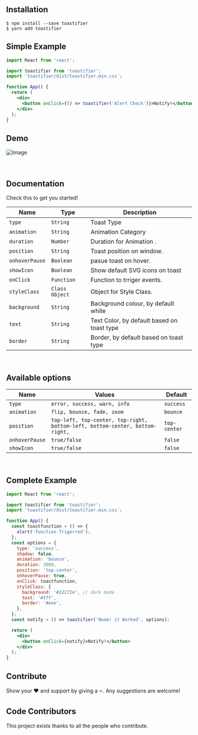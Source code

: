 ## Installation

```
$ npm install --save toastifier
$ yarn add toastifier
```

## Simple Example

```jsx
import React from 'react';

import toastifier from 'toastifier';
import 'toastifier/dist/toastifier.min.css';

function App() {
  return (
    <div>
      <button onClick={() => toastifier('Alert Check')}>Notify!</button>
    </div>
  );
}
```

## Demo

<img src="https://imgur.com/ThbikEk.gif" alt="Image"/>    
<br /><br /><br />

  ## Documentation

Check this to get you started!

| Name           | Type           | Description                                |
| -------------- | -------------- | ------------------------------------------ |
| `type`         | `String`       | Toast Type                   |
| `animation`    | `String`       | Animation Category           |
| `duration`     | `Number`       | Duration for Animation .     |
| `position`     | `String`       | Toast position on window.                  |
| `onhoverPause` | `Boolean`      | pasue toast on hover.                      |
| `showIcon`    | `Boolean`      | Show default SVG icons on toast            |
| `onClick`      | `Function`     | Function to trriger events.                |
| `styleClass`   | `Class Object` | Object for Style Class.                    |
| `background`   | `String`       | Background colour, by default white        |
| `text`         | `String`       | Text Color, by default based on toast type |
| `border`       | `String`       | Border, by default based on toast type     |
    
<br />

## Available options

| Name           | Values                                                                       | Default    |
| -------------- | ---------------------------------------------------------------------------- | ---------- |
| `type`         | `error, success, warn, info`                                                 |`success`   |
| `animation`    | `flip, bounce, fade, zoom`                                                   |`bounce`    |
| `position`     | `top-left, top-center, top-right, bottom-left, bottom-center, bottom-right,` |`top-center`|
| `onhoverPause` | `true/false`                                                                 |`false`     |
| `showIcon`    | `true/false`                                                                  |`false`     |

<br />

## Complete Example

```jsx
import React from 'react';

import toastifier from 'toastifier';
import 'toastifier/dist/toastifier.min.css';

function App() {
  const toastfunction = () => {
    alert('function Trigerred');
  };
  const options = {
    type: 'success',
    shadow: false,
    animation: 'bounce',
    duration: 3000,
    position: 'top-center',
    onhoverPause: true,
    onClick: toastfunction,
    styleClass: {
      background: '#22272e', // dark mode
      text: '#fff',
      border: '#eee',
    },
  };
  const notify = () => toastifier('Boom! it Worked', options);

  return (
    <div>
      <button onClick={notify}>Notify!</button>
    </div>
  );
}
```

## Contribute

Show your ❤️ and support by giving a ⭐. Any suggestions are welcome!

## Code Contributors

This project exists thanks to all the people who contribute.
